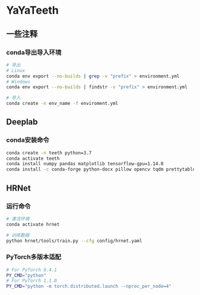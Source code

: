 # YaYaTeeth

## 一些注释

### conda导出导入环境

```bash
# 导出
# Linux
conda env export --no-builds | grep -v "prefix" > environment.yml
# Windows
conda env export --no-builds | findstr -v "prefix" > environment.yml

# 导入
conda create -n env_name -f enviroment.yml
```

## Deeplab

### conda安装命令

```bash
conda create -n teeth python=3.7
conda activate teeth
conda install numpy pandas matplotlib tensorflow-gpu=1.14.0
conda install -c conda-forge python-docx pillow opencv tqdm prettytable scikit-learn
```

## HRNet

### 运行命令

```bash
# 激活环境
conda activate hrnet

# 训练数据
python hrnet/tools/train.py --cfg config/hrnet.yaml
```

### PyTorch多版本适配

```bash
# For PyTorch 0.4.1
PY_CMD="python"
# For PyTorch 1.1.0
PY_CMD="python -m torch.distributed.launch --nproc_per_node=4"
```
